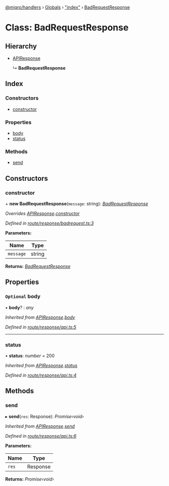 [@miqro/handlers](../README.md) › [Globals](../globals.md) › ["index"](../modules/_index_.md) › [BadRequestResponse](_index_.badrequestresponse.md)

# Class: BadRequestResponse

## Hierarchy

* [APIResponse](_index_.apiresponse.md)

  ↳ **BadRequestResponse**

## Index

### Constructors

* [constructor](_index_.badrequestresponse.md#constructor)

### Properties

* [body](_index_.badrequestresponse.md#optional-body)
* [status](_index_.badrequestresponse.md#status)

### Methods

* [send](_index_.badrequestresponse.md#send)

## Constructors

###  constructor

\+ **new BadRequestResponse**(`message`: string): *[BadRequestResponse](_index_.badrequestresponse.md)*

*Overrides [APIResponse](_index_.apiresponse.md).[constructor](_index_.apiresponse.md#constructor)*

*Defined in [route/response/badrequest.ts:3](https://github.com/claukers/miqro-express/blob/b49d4d2/src/route/response/badrequest.ts#L3)*

**Parameters:**

Name | Type |
------ | ------ |
`message` | string |

**Returns:** *[BadRequestResponse](_index_.badrequestresponse.md)*

## Properties

### `Optional` body

• **body**? : *any*

*Inherited from [APIResponse](_index_.apiresponse.md).[body](_index_.apiresponse.md#optional-body)*

*Defined in [route/response/api.ts:5](https://github.com/claukers/miqro-express/blob/b49d4d2/src/route/response/api.ts#L5)*

___

###  status

• **status**: *number* = 200

*Inherited from [APIResponse](_index_.apiresponse.md).[status](_index_.apiresponse.md#status)*

*Defined in [route/response/api.ts:4](https://github.com/claukers/miqro-express/blob/b49d4d2/src/route/response/api.ts#L4)*

## Methods

###  send

▸ **send**(`res`: Response): *Promise‹void›*

*Inherited from [APIResponse](_index_.apiresponse.md).[send](_index_.apiresponse.md#send)*

*Defined in [route/response/api.ts:6](https://github.com/claukers/miqro-express/blob/b49d4d2/src/route/response/api.ts#L6)*

**Parameters:**

Name | Type |
------ | ------ |
`res` | Response |

**Returns:** *Promise‹void›*
